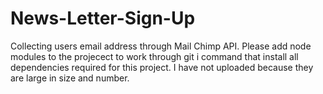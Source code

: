 # News-Letter-Sign-Up
Collecting users email address through Mail Chimp API.
Please add node modules to the projecect to work through git i command that install all dependencies required for this project.
I have not uploaded because they are large in size and number.
